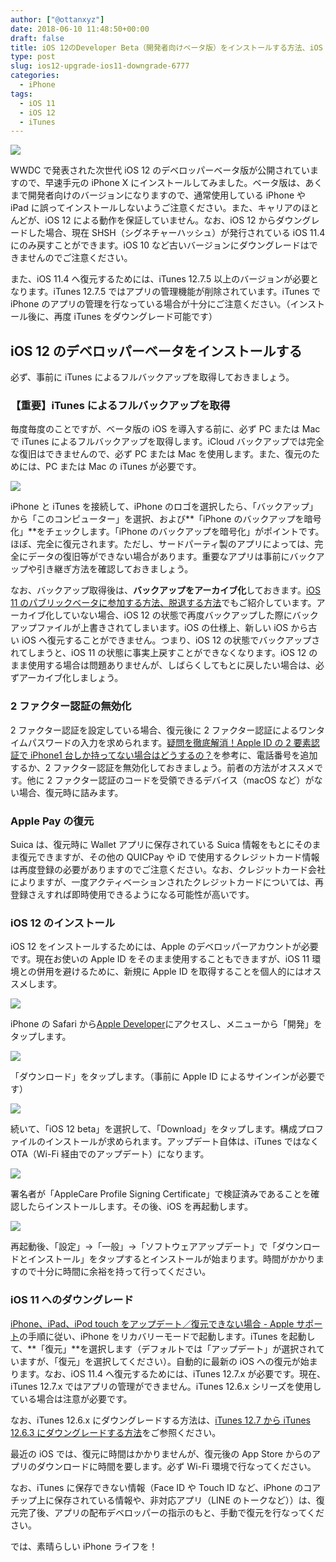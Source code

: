 ```yaml
---
author: ["@ottanxyz"]
date: 2018-06-10 11:48:50+00:00
draft: false
title: iOS 12のDeveloper Beta（開発者向けベータ版）をインストールする方法、iOS 11に復元する方法
type: post
slug: ios12-upgrade-ios11-downgrade-6777
categories:
  - iPhone
tags:
  - iOS 11
  - iOS 12
  - iTunes
---
```


![](/uploads/2018/06/180610-5b1d088e204cd.jpg)

WWDC で発表された次世代 iOS 12 のデベロッパーベータ版が公開されていますので、早速手元の iPhone X にインストールしてみました。ベータ版は、あくまで開発者向けのバージョンになりますので、通常使用している iPhone や iPad に誤ってインストールしないようご注意ください。また、キャリアのほとんどが、iOS 12 による動作を保証していません。なお、iOS 12 からダウングレードした場合、現在 SHSH（シグネチャーハッシュ）が発行されている iOS 11.4 にのみ戻すことができます。iOS 10 など古いバージョンにダウングレードはできませんのでご注意ください。

また、iOS 11.4 へ復元するためには、iTunes 12.7.5 以上のバージョンが必要となります。iTunes 12.7.5 ではアプリの管理機能が削除されています。iTunes で iPhone のアプリの管理を行なっている場合が十分にご注意ください。（インストール後に、再度 iTunes をダウングレード可能です）

## iOS 12 のデベロッパーベータをインストールする

必ず、事前に iTunes によるフルバックアップを取得しておきましょう。

### 【重要】iTunes によるフルバックアップを取得

毎度毎度のことですが、ベータ版の iOS を導入する前に、必ず PC または Mac で iTunes によるフルバックアップを取得します。iCloud バックアップでは完全な復旧はできませんので、必ず PC または Mac を使用します。また、復元のためには、PC または Mac の iTunes が必要です。

![](/uploads/2018/06/180610-5b1d07e693595.png)

iPhone と iTunes を接続して、iPhone のロゴを選択したら、「バックアップ」から「このコンピューター」を選択、および**「iPhone のバックアップを暗号化」**をチェックします。「iPhone のバックアップを暗号化」がポイントです。ほぼ、完全に復元されます。ただし、サードパーティ製のアプリによっては、完全にデータの復旧等ができない場合があります。重要なアプリは事前にバックアップや引き継ぎ方法を確認しておきましょう。

なお、バックアップ取得後は、**バックアップをアーカイブ化**しておきます。[iOS 11 のパブリックベータに参加する方法、脱退する方法](/posts/2017/06/ios-public-beta-5940/)でもご紹介しています。アーカイブ化していない場合、iOS 12 の状態で再度バックアップした際にバックアップファイルが上書きされてしまいます。iOS の仕様上、新しい iOS から古い iOS へ復元することができません。つまり、iOS 12 の状態でバックアップされてしまうと、iOS 11 の状態に事実上戻すことができなくなります。iOS 12 のまま使用する場合は問題ありませんが、しばらくしてもとに戻したい場合は、必ずアーカイブ化しましょう。

### 2 ファクター認証の無効化

2 ファクター認証を設定している場合、復元後に 2 ファクター認証によるワンタイムパスワードの入力を求められます。[疑問を徹底解消！Apple ID の 2 要素認証で iPhone1 台しか持ってない場合はどうするの？](/posts/2017/06/appleid-two-factor-5929/)を参考に、電話番号を追加するか、2 ファクター認証を無効化しておきましょう。前者の方法がオススメです。他に 2 ファクター認証のコードを受領できるデバイス（macOS など）がない場合、復元時に詰みます。

### Apple Pay の復元

Suica は、復元時に Wallet アプリに保存されている Suica 情報をもとにそのまま復元できますが、その他の QUICPay や iD で使用するクレジットカード情報は再度登録の必要がありますのでご注意ください。なお、クレジットカード会社によりますが、一度アクティベーションされたクレジットカードについては、再登録さえすれば即時使用できるようになる可能性が高いです。

### iOS 12 のインストール

iOS 12 をインストールするためには、Apple のデベロッパーアカウントが必要です。現在お使いの Apple ID をそのまま使用することもできますが、iOS 11 環境との併用を避けるために、新規に Apple ID を取得することを個人的にはオススメします。

![](/uploads/2018/06/180610-5b1d083d35a2b.jpg)

iPhone の Safari から[Apple Developer](https://developer.apple.com/)にアクセスし、メニューから「開発」をタップします。

![](/uploads/2018/06/180610-5b1d0847565d8.jpg)

「ダウンロード」をタップします。（事前に Apple ID によるサインインが必要です）

![](/uploads/2018/06/180610-5b1d08535b271.jpg)

続いて、「iOS 12 beta」を選択して、「Download」をタップします。構成プロファイルのインストールが求められます。アップデート自体は、iTunes ではなく OTA（Wi-Fi 経由でのアップデート）になります。

![](/uploads/2018/06/180610-5b1d085a17c48.jpg)

署名者が「AppleCare Profile Signing Certificate」で検証済みであることを確認したらインストールします。その後、iOS を再起動します。

![](/uploads/2018/06/180610-5b1d086d4e38f.jpg)

再起動後、「設定」→「一般」→「ソフトウェアアップデート」で「ダウンロードとインストール」をタップするとインストールが始まります。時間がかかりますので十分に時間に余裕を持って行ってください。

### iOS 11 へのダウングレード

[iPhone、iPad、iPod touch をアップデート／復元できない場合 - Apple サポート](https://support.apple.com/ja-jp/HT201263)の手順に従い、iPhone をリカバリーモードで起動します。iTunes を起動して、**「復元」**を選択します（デフォルトでは「アップデート」が選択されていますが、「復元」を選択してください）。自動的に最新の iOS への復元が始まります。なお、iOS 11.4 へ復元するためには、iTunes 12.7.x が必要です。現在、iTunes 12.7.x ではアプリの管理ができません。iTunes 12.6.x シリーズを使用している場合は注意が必要です。

なお、iTunes 12.6.x にダウングレードする方法は、[iTunes 12.7 から iTunes 12.6.3 にダウングレードする方法](/posts/2017/10/itunes-from-12-7-to-12-6-3-6180/)をご参照ください。

最近の iOS では、復元に時間はかかりませんが、復元後の App Store からのアプリのダウンロードに時間を要します。必ず Wi-Fi 環境で行なってください。

なお、iTunes に保存できない情報（Face ID や Touch ID など、iPhone のコアチップ上に保存されている情報や、非対応アプリ（LINE のトークなど））は、復元完了後、アプリの配布デベロッパーの指示のもと、手動で復元を行なってください。

では、素晴らしい iPhone ライフを！
